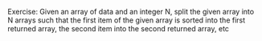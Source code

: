 Exercise: Given an array of data and an integer N, split the given array into N arrays such that the first item of the given array is sorted into the first returned array, the second item into the second returned array, etc
